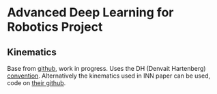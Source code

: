 # Advanced Deep Learning for Robotics Project

## Kinematics
Base from [github](https://github.com/Kartik17/Robotic_Arm), work in progress. Uses the DH (Denvait Hartenberg) [convention](http://www-scf.usc.edu/~csci545/slides/Lect5_Forward-InverseKinematicsII_Short.pdf). Alternatively the kinematics used in INN paper can be used, code on [their github](https://github.com/VLL-HD/inn_toy_data/blob/master/kinematics.py).